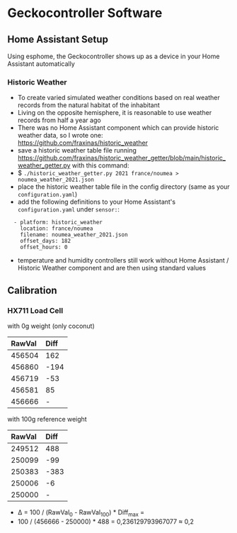 # Geckocontroller Software

## Home Assistant Setup
Using esphome, the Geckocontroller shows up as a device in your Home Assistant automatically

### Historic Weather
* To create varied simulated weather conditions based on real weather records from the natural habitat of the inhabitant
* Living on the opposite hemisphere, it is reasonable to use weather records from half a year ago
* There was no Home Assistant component which can provide historic weather data, so I wrote one: https://github.com/fraxinas/historic_weather
* save a historic weather table file running https://github.com/fraxinas/historic_weather_getter/blob/main/historic_weather_getter.py with this command:
* $ `./historic_weather_getter.py 2021 france/noumea > noumea_weather_2021.json`
* place the historic weather table file in the config directory (same as your `configuration.yaml`)
* add the following definitions to your Home Assistant's `configuration.yaml` under `sensor:`:
```
  - platform: historic_weather
    location: france/noumea
    filename: noumea_weather_2021.json
    offset_days: 182
    offset_hours: 0
```
* temperature and humidity controllers still work without Home Assistant / Historic Weather component and are then using standard values

## Calibration

### HX711 Load Cell

with 0g weight (only coconut)

| RawVal | Diff |
| :----- | :--- |
| 456504 |  162 |
| 456860 | -194 |
| 456719 |  -53 |
| 456581 |   85 |
| 456666 |    - |

with 100g reference weight

| RawVal | Diff |
| :----- | :--- |
| 249512 |  488 |
| 250099 |  -99 |
| 250383 | -383 |
| 250006 |   -6 |
| 250000 |    - |

* Δ = 100 / (RawVal<sub>0</sub> - RawVal<sub>100</sub>) * Diff<sub>max</sub> =
* 100 / (456666 - 250000) * 488 = 0,236129793967077 ≈ 0,2
